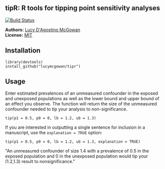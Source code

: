 tipR: R tools for tipping point sensitivity analyses
--------------------

[![Build Status](https://travis-ci.org/LucyMcGowan/tipr.svg?branch=master)](https://travis-ci.org/LucyMcGowan/tipr)

**Authors:** [Lucy D'Agostino McGowan](http://www.lucymcgowan.com)<br/>
**License:** [MIT](https://opensource.org/licenses/MIT)


## Installation

```
library(devtools)
install_github("lucymcgowan/tipr")
```

## Usage

Enter estimated prevalences of an unmeasured confounder in the exposed and unexposed populations as well as the lower bound and upper bound of an effect you observe. The function will return the size of the unmeasured confounder needed to tip your analysis to non-significance.
```
tip(p1 = 0.5, p0 = 0, lb = 1.2, ub = 1.3)
```

If you are interested in outputting a single sentence for inclusion in a manuscript, use the `explanation = TRUE` option:
```
tip(p1 = 0.5, p0 = 0, lb = 1.2, ub = 1.3, explanation = TRUE)
```
"An unmeasured confounder of size 1.4 with a prevalence of 0.5 in the exposed population and 0 in the unexposed population would tip your (1.2,1.3) result to nonsignificance."
